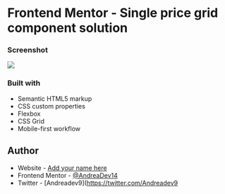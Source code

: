 # Frontend Mentor - Single price grid component solution


### Screenshot

![](./screenshot.jpg)


### Built with

- Semantic HTML5 markup
- CSS custom properties
- Flexbox
- CSS Grid
- Mobile-first workflow



## Author

- Website - [Add your name here](https://www.your-site.com)
- Frontend Mentor - [@AndreaDev14](https://www.frontendmentor.io/profile/AndreaDev14)
- Twitter - [Andreadev9](https://twitter.com/Andreadev9
